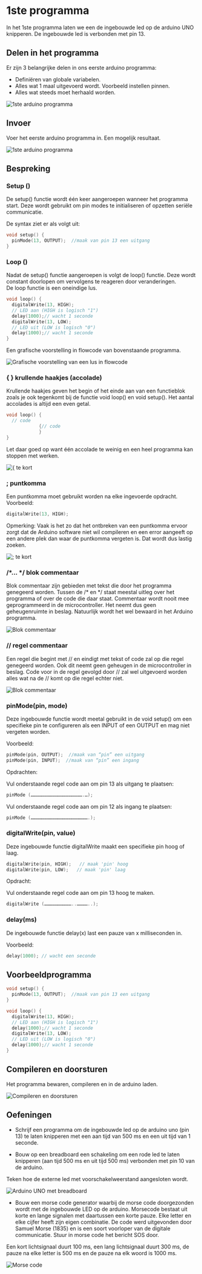 # 1ste programma

In het 1ste programma laten we een de ingebouwde led op de arduino UNO knipperen. De ingebouwde led is verbonden met pin 13.

## Delen in het programma

Er zijn 3 belangrijke delen in ons eerste arduino programma:
* Definiëren van globale variabelen.
* Alles wat 1 maal uitgevoerd wordt. Voorbeeld instellen pinnen.
* Alles wat steeds moet herhaald worden.

![1ste arduino programma](./assets/afbeeldingen/1steProgramma.png)

## Invoer

Voer het eerste arduino programma in. Een mogelijk resultaat.

![1ste arduino programma](./assets/afbeeldingen/1steProgramma2.png)

## Bespreking
### Setup ()

De setup() functie wordt één keer aangeroepen wanneer het programma start. Deze wordt gebruikt om pin modes te initialiseren of opzetten seriële communicatie. 

De syntax ziet er als volgt uit:  

```cpp
void setup() {
  pinMode(13, OUTPUT);  //maak van pin 13 een uitgang
}
```

### Loop ()

Nadat de setup() functie aangeroepen is volgt de loop() functie. 
Deze wordt constant doorlopen om vervolgens te reageren door veranderingen.  
De loop functie is een oneindige lus.

```cpp
void loop() {
  digitalWrite(13, HIGH);   
  // LED aan (HIGH is logisch "1")
  delay(1000);// wacht 1 seconde
  digitalWrite(13, LOW);    
  // LED uit (LOW is logisch "0")
  delay(1000);// wacht 1 seconde
}

```
Een grafische voorstelling in flowcode van bovenstaande programma.

![Grafische voorstelling van een lus in flowcode](./assets/afbeeldingen/1steProgrammaFlowcode.png)

### { } krullende haakjes (accolade)  

Krullende haakjes geven het begin of het einde aan van een functieblok zoals je ook tegenkomt bij de functie void loop() en void setup(). 
Het aantal accolades is altijd een even getal. 

```cpp 
void loop() {  
  // code
  			{// code
			}
}
```

Let daar goed op want één accolade te weinig en een heel programma kan stoppen met werken. 

![{ te kort](./assets/afbeeldingen/Error1.png)

### ; puntkomma

Een puntkomma moet gebruikt worden na elke ingevoerde opdracht. Voorbeeld:

```cpp 
digitalWrite(13, HIGH);
```
Opmerking: Vaak is het zo dat het ontbreken van een puntkomma ervoor zorgt dat de Arduino software niet wil compileren en een error aangeeft op een andere plek dan waar de puntkomma vergeten is. Dat wordt dus lastig zoeken.   

![; te kort](./assets/afbeeldingen/Error2.png)

###	/*… */ blok commentaar   

Blok commentaar zijn gebieden met tekst die door het programma genegeerd worden. Tussen de /* en */ staat meestal uitleg over het programma of over de code die daar staat. Commentaar wordt nooit mee geprogrammeerd in de microcontroller. Het neemt dus geen geheugenruimte in beslag. Natuurlijk wordt het wel bewaard in het Arduino programma.

![Blok commentaar](./assets/afbeeldingen/Blok.png)

###	// regel commentaar   

Een regel die begint met // en eindigt met tekst of code zal op die regel genegeerd worden. Ook dit neemt geen geheugen in de microcontroller in beslag. Code voor in de regel gevolgd door // zal wel uitgevoerd worden alles wat na de // komt op die regel echter niet.   

![Blok commentaar](./assets/afbeeldingen/regel.png)

### pinMode(pin, mode)   

Deze ingebouwde functie wordt meetal gebruikt in de void setup() om een specifieke pin te configureren als een INPUT of een OUTPUT en mag niet vergeten worden.

Voorbeeld:

```cpp 
pinMode(pin, OUTPUT);  //maak van “pin” een uitgang
pinMode(pin, INPUT);  //maak van “pin” een ingang
```

Opdrachten:

Vul onderstaande regel code aan om pin 13 als uitgang te plaatsen:

```cpp 
pinMode (………………………………………………….…);
```

Vul onderstaande regel code aan om pin 12 als ingang te plaatsen:

```cpp 
pinMode (……………………………………………………….);
```

### digitalWrite(pin, value)   

Deze ingebouwde functie digitalWrite maakt een specifieke pin hoog of laag.

```cpp 
digitalWrite(pin, HIGH);   // maak 'pin' hoog
digitalWrite(pin, LOW);   // maak 'pin' laag   
```

Opdracht:

Vul onderstaande regel code aan om pin 13 hoog te maken.

```cpp 
digitalWrite (…………………………..…………..);
```

### delay(ms)   

De ingebouwde functie delay(x) last een pauze van x milliseconden in.   

Voorbeeld:
```cpp 
delay(1000); // wacht een seconde   
```

##	Voorbeeldprogramma

```cpp
void setup() {
  pinMode(13, OUTPUT);  //maak van pin 13 een uitgang
}

void loop() {
  digitalWrite(13, HIGH);   
  // LED aan (HIGH is logisch "1")
  delay(1000);// wacht 1 seconde
  digitalWrite(13, LOW);    
  // LED uit (LOW is logisch "0")
  delay(1000);// wacht 1 seconde
}
```

##	Compileren en doorsturen

Het programma bewaren, compileren en in de arduino laden.

![Compileren en doorsturen](./assets/afbeeldingen/doorsturen.png)

##	Oefeningen

* Schrijf een programma om de ingebouwde led op de arduino uno (pin 13) te laten knipperen met een aan tijd van 500 ms en een uit tijd van 1 seconde. 

* Bouw op een breadboard een schakeling om een rode led te laten knipperen (aan tijd 500 ms en uit tijd 500 ms) verbonden met pin 10 van de arduino. 

Teken hoe de externe led met voorschakelweerstand aangesloten wordt.

![Arduino UNO met breadboard](./assets/afbeeldingen/Breadboard.png)

* Bouw een morse code generator waarbij de morse code doorgezonden wordt met de ingebouwde LED op de arduino. Morsecode bestaat uit korte en lange signalen met daartussen een korte pauze. Elke letter en elke cijfer heeft zijn eigen combinatie. De code werd uitgevonden door Samuel Morse (1835) en is een soort voorloper van de digitale communicatie. Stuur in morse code het bericht SOS door.


Een kort lichtsignaal duurt 100 ms, een lang lichtsignaal duurt 300 ms, de pauze na elke letter is 500 ms en de pauze na elk woord is 1000 ms.

![Morse code](./assets/afbeeldingen/morse.png)
